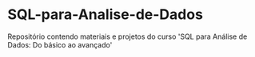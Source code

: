 # SQL-para-Analise-de-Dados
Repositório contendo materiais e projetos do curso 'SQL para Análise de Dados: Do básico ao avançado'
